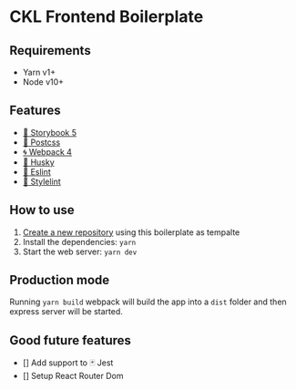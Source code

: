 # CKL Frontend Boilerplate

## Requirements

- Yarn v1+
- Node v10+

## Features

- [📕 Storybook 5](https://storybook.js.org/docs/basics/introduction/)
- [🔴 Postcss](https://postcss.org/)
- [🌀 Webpack 4](https://webpack.js.org/)
- [🐺 Husky](https://github.com/typicode/husky)
- [💜 Eslint](https://eslint.org)
- [🖤 Stylelint](https://stylelint.io/)

## How to use

1. [Create a new repository](https://github.com/new) using this boilerplate as tempalte
2. Install the dependencies: `yarn`
3. Start the web server: `yarn dev`

## Production mode

Running `yarn build` webpack will build the app into a `dist` folder and then express server will be started.

## Good future features

- [] Add support to 🃏 Jest
- [] Setup React Router Dom